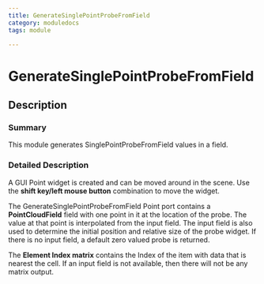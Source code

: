 ```yaml
---
title: GenerateSinglePointProbeFromField
category: moduledocs
tags: module

---
```


# GenerateSinglePointProbeFromField

## Description

### Summary

This module generates SinglePointProbeFromField values in a field.

### Detailed Description

A GUI Point widget is created and can be moved around in the scene. Use the **shift key/left mouse button** combination to move the widget.

The GenerateSinglePointProbeFromField Point port contains a **PointCloudField** field with one point in it at the location of the probe. The value at that point is interpolated from the input field. The input field is also used to determine the initial position and relative size of the probe widget. If there is no input field, a default zero valued probe is returned.

The **Element Index matrix** contains the Index of the item with data that is nearest the cell. If an input field is not available, then there will not be any matrix output.